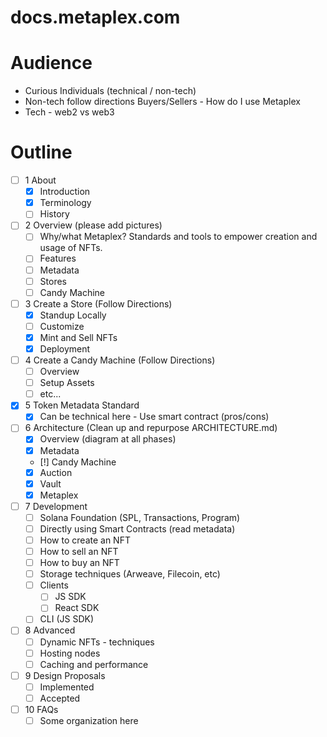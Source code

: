 # docs.metaplex.com

# Audience

- Curious Individuals (technical / non-tech)
- Non-tech follow directions Buyers/Sellers - How do I use Metaplex
- Tech - web2 vs web3

# Outline

- [ ] 1 About
  - [x] Introduction
  - [x] Terminology
  - [ ] History

- [ ] 2 Overview (please add pictures)
  - [ ] Why/what Metaplex? Standards and tools to empower creation and usage of NFTs.
  - [ ] Features
  - [ ] Metadata
  - [ ] Stores
  - [ ] Candy Machine

- [ ] 3 Create a Store (Follow Directions)
  - [x] Standup Locally
  - [ ] Customize
  - [x] Mint and Sell NFTs
  - [x] Deployment

- [ ] 4 Create a Candy Machine (Follow Directions)
  - [ ] Overview
  - [ ] Setup Assets
  - [ ] etc...

- [x] 5 Token Metadata Standard
  - [x] Can be technical here - Use smart contract (pros/cons)

- [ ] 6 Architecture (Clean up and repurpose ARCHITECTURE.md)
  - [x] Overview (diagram at all phases)
  - [x] Metadata
  - [!] Candy Machine
  - [x] Auction
  - [x] Vault
  - [x] Metaplex

- [ ] 7 Development
  - [ ] Solana Foundation (SPL, Transactions, Program)
  - [ ] Directly using Smart Contracts (read metadata)
  - [ ] How to create an NFT
  - [ ] How to sell an NFT
  - [ ] How to buy an NFT
  - [ ] Storage techniques (Arweave, Filecoin, etc)
  - [ ] Clients
    - [ ] JS SDK
    - [ ] React SDK
  - [ ] CLI (JS SDK)

- [ ] 8 Advanced
  - [ ] Dynamic NFTs - techniques
  - [ ] Hosting nodes
  - [ ] Caching and performance

- [ ] 9 Design Proposals
  - [ ] Implemented
  - [ ] Accepted

- [ ] 10 FAQs
  - [ ] Some organization here